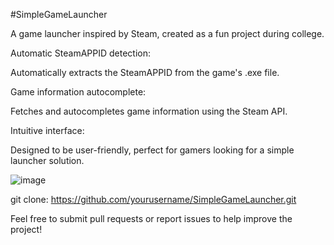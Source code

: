 

#SimpleGameLauncher


A game launcher inspired by Steam, created as a fun project during college.




Automatic SteamAPPID detection:

 Automatically extracts the SteamAPPID from the game's .exe file.


Game information autocomplete:

 Fetches and autocompletes game information using the Steam API.


Intuitive interface:

 Designed to be user-friendly, perfect for gamers looking for a simple launcher solution.





![image](https://github.com/user-attachments/assets/a2e70a05-82c6-4640-bcde-735d774c68ea)


git clone: https://github.com/yourusername/SimpleGameLauncher.git

Feel free to submit pull requests or report issues to help improve the project!
